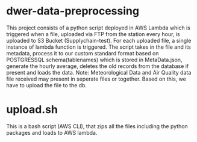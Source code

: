 # dwer-data-preprocessing

This project consists of a python script deployed in AWS Lambda which is triggered when a file, uploaded via FTP from the station every hour, is uploaded to S3 Bucket (Supplychain-test). 
For each uploaded file, a single instance of lambda function is triggered. 
The script takes in the file and its metadata, process it to our custom standard format based on POSTGRESSQL schema(tablenames) which is stored in MetaData.json, 
generate the hourly average, deletes the old records from the database if present and
loads the data.
Note: Meteorological Data and Air Quality data file received may present in seperate files or together. Based on this,
we have to upload the file to the db.

# upload.sh
This is a bash script (AWS CLI), that zips all the files including the python packages and loads to AWS lambda.
